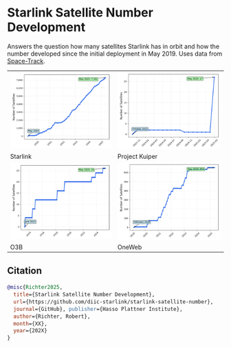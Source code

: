# Starlink Satellite Number Development

Answers the question how many satellites Starlink has in orbit and how the number developed since the initial deployment in May 2019.
Uses data from [Space-Track](https://www.space-track.org).

<table class="tg">
  <tbody>
    <tr>
      <td class="tg-0lax"><img src="./starlink-satellite-development.png" /></td>
      <td class="tg-0lax"><img src="./project_kuiper-satellite-development.png" /></td>
    </tr>
    <tr>
      <td class="tg-0lax">Starlink</td>
      <td class="tg-0lax">Project Kuiper</td>
    </tr>
    <tr>
      <td class="tg-0lax"><img src="./o3b-satellite-development.png" /></td>
      <td class="tg-0lax"><img src="./oneweb-satellite-development.png" /></td>
    </tr>
    <tr>
      <td class="tg-0lax">O3B</td>
      <td class="tg-0lax">OneWeb</td>
    </tr>
  </tbody>
</table>


## Citation

```bibtex
@misc{Richter2025,
  title={Starlink Satellite Number Development},
  url={https://github.com/diic-starlink/starlink-satellite-number},
  journal={GitHub}, publisher={Hasso Plattner Institute},
  author={Richter, Robert},
  month={XX},
  year={202X}
} 
```
